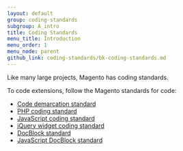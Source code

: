 ```yaml
---
layout: default
group: coding-standards
subgroup: A_intro
title: Coding Standards
menu_title: Introduction
menu_order: 1
menu_node: parent
github_link: coding-standards/bk-coding-standards.md
---
```

<!-- This topic is referred to from Magento 2 code! Don't change the URL without informing engineering! -->
<!-- Referring file: contributing.md owned by core -->


<p>Like many large projects, Magento has coding standards.</p>
<p>To code extensions, follow the Magento standards for code:</p>
<ul>
<li><a href="{{ site.gdeurl }}coding-standards/code-standard-demarcation.html">Code demarcation standard</a></li>
<li><a href="{{ site.gdeurl }}coding-standards/code-standard-php.html">PHP coding standard</a></li>
<li><a href="{{ site.gdeurl }}coding-standards/code-standard-javascript.html">JavaScript coding standard</a></li>
<li><a href="{{ site.gdeurl }}coding-standards/code-standard-jquery-widgets.html">jQuery widget coding standard</a></li>
<li><a href="{{ site.gdeurl }}coding-standards/docblock-standard-general.html">DocBlock standard</a></li>
<li><a href="{{ site.gdeurl }}coding-standards/docblock-standard-javascript.html">JavaScript DocBlock standard</a></li>
</ul>


